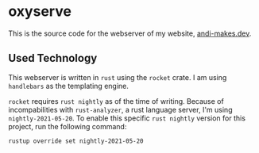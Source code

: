 # oxyserve

This is the source code for the webserver of my website, [andi-makes.dev](https://andi-makes.dev).

## Used Technology
This webserver is written in `rust` using the `rocket` crate. I am using `handlebars` as the templating engine.

`rocket` requires `rust nightly` as of the time of writing. Because of incompabilities with `rust-analyzer`, a rust language server, I'm using `nightly-2021-05-20`. To enable this specific
`rust nightly` version for this project, run the following command:
```
rustup override set nightly-2021-05-20
```
